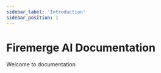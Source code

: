 ```yaml
---
sidebar_label: 'Introduction'
sidebar_position: 1
---
```


# Firemerge AI Documentation

Welcome to documentation
